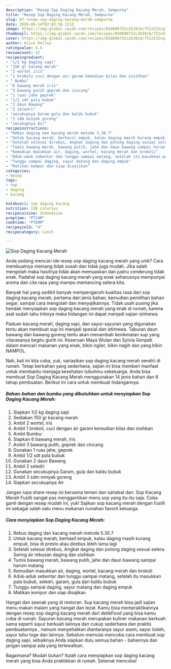 ```yaml
---
description: "Resep Sop Daging Kacang Merah, Sempurna"
title: "Resep Sop Daging Kacang Merah, Sempurna"
slug: 87-resep-sop-daging-kacang-merah-sempurna
date: 2020-06-14T02:03:56.221Z
image: https://img-global.cpcdn.com/recipes/83d608732c2b39cb/751x532cq70/sop-daging-kacang-merah-foto-resep-utama.jpg
thumbnail: https://img-global.cpcdn.com/recipes/83d608732c2b39cb/751x532cq70/sop-daging-kacang-merah-foto-resep-utama.jpg
cover: https://img-global.cpcdn.com/recipes/83d608732c2b39cb/751x532cq70/sop-daging-kacang-merah-foto-resep-utama.jpg
author: Alice Kelley
ratingvalue: 4.5
reviewcount: 12
recipeingredient:
- "1/2 kg daging sapi"
- "150 gr kacang merah"
- "2 wortel iris"
- "1 brokoli cuci dengan air garam kemudian bilas dan sisihkan"
- " Bumbu"
- "6 bawang merah iris"
- "3 bawang putih geprek dan cincang"
- "1 ruas jahe geprek"
- "1/2 sdt pala bubuk"
- "2 daun Bawang"
- "2 seledri"
- "secukupnya Garam gula dan kaldu bubuk"
- "3 sdm minyak goreng"
- "secukupnya Air"
recipeinstructions:
- "Rebus daging dan kacang merah metode 5.30.7"
- "Untuk kacang merah, berhasil empuk, kalau daging masih kurang empuk, bisa di presto atau direbus lebih lama lagi"
- "Setelah selesai direbus, Angkat daging dan potong daging sesuai selera. Saring air rebusan daging dan sisihkan"
- "Tumis bawang merah, bawang putih, jahe dan daun bawang sampai harum matang"
- "Kemudian masukkan air, daging, wortel, kacang merah dan brokoli"
- "Aduk-aduk sebentar dan tunggu sampai matang, setelah itu masukkan pala bubuk, seledri, garam, gula dan kaldu bubuk"
- "Tunggu sampai daging, sayur matang dan daging empuk"
- "Matikan kompor dan siap disajikan"
categories:
- Resep
tags:
- sop
- daging
- kacang

katakunci: sop daging kacang 
nutrition: 136 calories
recipecuisine: Indonesian
preptime: "PT14M"
cooktime: "PT60M"
recipeyield: "4"
recipecategory: Lunch

---
```



![Sop Daging Kacang Merah](https://img-global.cpcdn.com/recipes/83d608732c2b39cb/751x532cq70/sop-daging-kacang-merah-foto-resep-utama.jpg)

Anda sedang mencari ide resep sop daging kacang merah yang unik? Cara membuatnya memang tidak susah dan tidak juga mudah. Jika salah mengolah maka hasilnya tidak akan memuaskan dan justru cenderung tidak enak. Padahal sop daging kacang merah yang enak seharusnya mempunyai aroma dan cita rasa yang mampu memancing selera kita.

Banyak hal yang sedikit banyak mempengaruhi kualitas rasa dari sop daging kacang merah, pertama dari jenis bahan, kemudian pemilihan bahan segar, sampai cara mengolah dan menyajikannya. Tidak usah pusing jika hendak menyiapkan sop daging kacang merah yang enak di rumah, karena asal sudah tahu triknya maka hidangan ini dapat menjadi sajian istimewa.

Paduan kacang merah, daging sapi, dan sayur-sayuran yang digunakan tentu akan membuat sup ini menjadi spesial dan istimewa. Taburan daun bawang dan bawang goreng tentu akan menambah kenikmatan sup yang citarasanya begitu gurih ini. Keseruan Maya Wulan dan Sylvia Genpati dalam mencari makanan yang enak, bikin ngiler, bikin nagih dan yang bikin NAMPOL.


Nah, kali ini kita coba, yuk, variasikan sop daging kacang merah sendiri di rumah. Tetap berbahan yang sederhana, sajian ini bisa memberi manfaat untuk membantu menjaga kesehatan tubuhmu sekeluarga. Anda bisa membuat Sop Daging Kacang Merah menggunakan 14 jenis bahan dan 8 tahap pembuatan. Berikut ini cara untuk membuat hidangannya.

<!--inarticleads1-->

##### Bahan-bahan dan bumbu yang dibutuhkan untuk menyiapkan Sop Daging Kacang Merah:

1. Siapkan 1/2 kg daging sapi
1. Sediakan 150 gr kacang merah
1. Ambil 2 wortel, iris
1. Ambil 1 brokoli, cuci dengan air garam kemudian bilas dan sisihkan
1. Ambil  Bumbu:
1. Siapkan 6 bawang merah, iris
1. Ambil 3 bawang putih, geprek dan cincang
1. Gunakan 1 ruas jahe, geprek
1. Ambil 1/2 sdt pala bubuk
1. Gunakan 2 daun Bawang
1. Ambil 2 seledri
1. Gunakan secukupnya Garam, gula dan kaldu bubuk
1. Ambil 3 sdm minyak goreng
1. Siapkan secukupnya Air


Jangan lupa share resep ini bersama teman dan sahabat dan. Sop Kacang Merah Fusilli sangat pas menggantikan menu sop yang itu-itu saja. Coba ganti dengan resep mudah ini, yuk! Sajikan sop kacang merah dengan fusilli ini sebagai salah satu menu makanan rumahan favorit keluarga. 

<!--inarticleads2-->

##### Cara menyiapkan Sop Daging Kacang Merah:

1. Rebus daging dan kacang merah metode 5.30.7
1. Untuk kacang merah, berhasil empuk, kalau daging masih kurang empuk, bisa di presto atau direbus lebih lama lagi
1. Setelah selesai direbus, Angkat daging dan potong daging sesuai selera. Saring air rebusan daging dan sisihkan
1. Tumis bawang merah, bawang putih, jahe dan daun bawang sampai harum matang
1. Kemudian masukkan air, daging, wortel, kacang merah dan brokoli
1. Aduk-aduk sebentar dan tunggu sampai matang, setelah itu masukkan pala bubuk, seledri, garam, gula dan kaldu bubuk
1. Tunggu sampai daging, sayur matang dan daging empuk
1. Matikan kompor dan siap disajikan


Hangat dan seenak yang di restoran. Sup kacang merah bisa jadi sajian menu makan malam yang hangat dan lezat. Kamu bisa mempraktikannya dengan resep sop daging kacang merah dari detikFood yang bisa kamu coba di rumah. Sayuran kacang merah merupakan kuliner makanan berkuah sama seperti sayur berkuah lainnya dan cukup sederhana dan praktis pembuatannya , namum menyehatkan diantaranya sayur asem, sayur lodeh, sayur tahu toge dan lainnya. Sebelum memulai mencoba cara membuat sop daging sapi, sebaiknya Anda siapkan dulu semua bahan - bahannya dan jangan sampai ada yang terlewatkan. 

Bagaimana? Mudah bukan? Itulah cara menyiapkan sop daging kacang merah yang bisa Anda praktikkan di rumah. Selamat mencoba!

